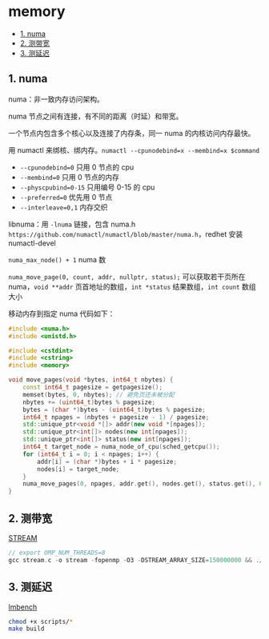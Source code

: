 # memory

- [1. numa](#1-numa)
- [2. 测带宽](#2-测带宽)
- [3. 测延迟](#3-测延迟)

## 1. numa

numa：非一致内存访问架构。

numa 节点之间有连接，有不同的距离（时延）和带宽。

一个节点内包含多个核心以及连接了内存条，同一 numa 的内核访问内存最快。

用 numactl 来绑核、绑内存。`numactl --cpunodebind=x --membind=x $command`

- `--cpunodebind=0` 只用 0 节点的 cpu
- `--membind=0` 只用 0 节点的内存
- `--physcpubind=0-15` 只用编号 0-15 的 cpu
- `--preferred=0` 优先用 0 节点
- `--interleave=0,1` 内存交织

libnuma：用 `-lnuma` 链接，包含 numa.h `https://github.com/numactl/numactl/blob/master/numa.h`，redhet 安装 numactl-devel

`numa_max_node() + 1` numa 数

`numa_move_page(0, count, addr, nullptr, status);` 可以获取若干页所在 numa，`void **addr` 页首地址的数组，`int *status` 结果数组，`int count` 数组大小

移动内存到指定 numa 代码如下：

```cpp
#include <numa.h>
#include <unistd.h>

#include <cstdint>
#include <cstring>
#include <memory>

void move_pages(void *bytes, int64_t nbytes) {
    const int64_t pagesize = getpagesize();
    memset(bytes, 0, nbytes); // 避免页还未被分配
    nbytes += (uint64_t)bytes % pagesize;
    bytes = (char *)bytes - (uint64_t)bytes % pagesize;
    int64_t npages = (nbytes + pagesize - 1) / pagesize;
    std::unique_ptr<void *[]> addr(new void *[npages]);
    std::unique_ptr<int[]> nodes(new int[npages]);
    std::unique_ptr<int[]> status(new int[npages]);
    int64_t target_node = numa_node_of_cpu(sched_getcpu());
    for (int64_t i = 0; i < npages; i++) {
        addr[i] = (char *)bytes + i * pagesize;
        nodes[i] = target_node;
    }
    numa_move_pages(0, npages, addr.get(), nodes.get(), status.get(), 0);
}
```

## 2. 测带宽

[STREAM](https://github.com/jeffhammond/STREAM)

```cpp
// export OMP_NUM_THREADS=8
gcc stream.c -o stream -fopenmp -O3 -DSTREAM_ARRAY_SIZE=150000000 && ./stream
```

## 3. 测延迟

[lmbench](https://github.com/intel/lmbench)

```sh
chmod +x scripts/*
make build
```
